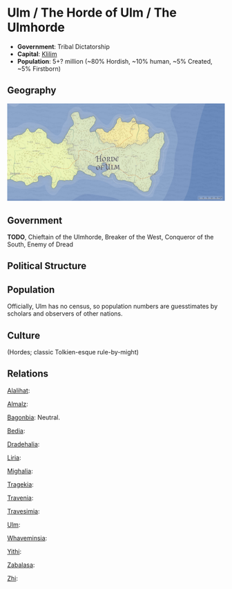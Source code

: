 # Ulm / The Horde of Ulm / The Ulmhorde
* **Government**: Tribal Dictatorship
* **Capital**: [Klilim](../Cities/Klilim.md)
* **Population**: 5+? million (~80% Hordish, ~10% human, ~5% Created, ~5% Firstborn)

## Geography
![Ulmish geography](Ulm.jpeg)

## Government
**TODO**, Chieftain of the Ulmhorde, Breaker of the West, Conqueror of the South, Enemy of Dread

## Political Structure

## Population
Officially, Ulm has no census, so population numbers are guesstimates by scholars and observers of other nations.

## Culture
(Hordes; classic Tolkien-esque rule-by-might)

## Relations
[Alalihat](../Nations/Alalihat.md):

[Almalz](../Nations/Almalz.md):

[Bagonbia](../Nations/Bagonbia.md): Neutral.

[Bedia](../Nations/Bedia.md):

[Dradehalia](../Nations/Dradehalia.md):

[Liria](../Nations/Liria.md):

[Mighalia](../Nations/Mighalia.md):

[Tragekia](../Nations/Tragekia.md):

[Travenia](../Nations/Travenia.md):

[Travesimia](../Nations/Travesimia.md):

[Ulm](../Nations/Ulm.md):

[Whaveminsia](../Nations/Whaveminsia.md):

[Yithi](../Nations/Yithi.md): 

[Zabalasa](../Nations/Zabalasa.md):

[Zhi](../Nations/Zhi.md):
